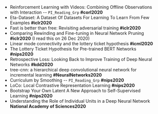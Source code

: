 * Reinforcement Learning with Videos: Combining Offline Observations with Interaction -- `PI_Reading_Grp` **#corl2020**
* Eta-Dataset: A Dataset Of Datasets For Learning To Learn From Few Examples **#iclr2020**
* Fast is better than free: Revisiting adversarial training **#iclr2020**
* Comparing Rewinding and Fine-tuning in Neural Network Pruning **#iclr2020** (I read this on 26 Dec 2020)
* Linear mode connectivity and the lottery ticket hypothesis **#icml2020**
* The Lottery Ticket Hypothesis for Pre-trained BERT Networks **#nips2020**
* Retrospective Loss: Looking Back to Improve Training of Deep Neural Networks  **#kdd2020**
* tree-cnn: a hierarchical deep convolutional neural network for incremental learning **#NeuralNetworks2020**
* Curriculum by Smoothing -- `PI_Reading_Grp` **#nips2020**
* LoCo: Local Contrastive Representation Learning **#nips2020**
* Bootstrap Your Own Latent A New Approach to Self-Supervised Learning **#nips2020**
* Understanding the Role of Individual Units in a Deep Neural Network **National Academy of Sciences2020**